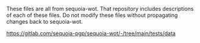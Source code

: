 These files are all from sequoia-wot.  That repository includes
descriptions of each of these files.  Do not modify these files
without propagating changes back to sequoia-wot.

https://gitlab.com/sequoia-pgp/sequoia-wot/-/tree/main/tests/data
